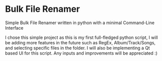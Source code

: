# Bulk File Renamer
Simple Bulk File Renamer written in python with a minimal Command-Line Interface

I chose this simple project as this is my first full-fledged python script, I will be adding more features in the future such as RegEx, Album/Track/Songs, and selecting 
specific files in the folder. I will also be implementing a Qt based UI for this script. Any inputs and improvements will be appreciated :)
